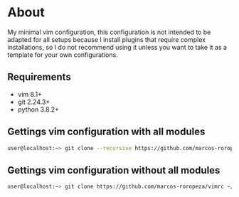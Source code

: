 # About

My minimal vim configuration, this configuration is not intended to be adapted for all setups because I install plugins that require complex installations, so I do not recommend using it unless you want to take it as a template for your own configurations.

## Requirements

* vim 8.1+
* git 2.24.3+
* python 3.8.2+

## Gettings vim configuration with all modules

```bash
user@localhost:~> git clone --recursive https://github.com/marcos-roropeza/vimrc ~/.vim
```
## Gettings vim configuration without all modules

```bash
user@localhost:~> git clone https://github.com/marcos-roropeza/vimrc ~/.vim
```
